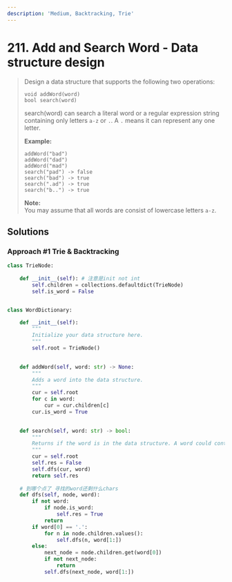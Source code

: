 ```yaml
---
description: 'Medium, Backtracking, Trie'
---
```


# 211. Add and Search Word - Data structure design

> Design a data structure that supports the following two operations:
>
> ```text
> void addWord(word)
> bool search(word)
> ```
>
> search\(word\) can search a literal word or a regular expression string containing only letters `a-z` or `.`. A `.` means it can represent any one letter.
>
> **Example:**
>
> ```text
> addWord("bad")
> addWord("dad")
> addWord("mad")
> search("pad") -> false
> search("bad") -> true
> search(".ad") -> true
> search("b..") -> true
> ```
>
> **Note:**  
> You may assume that all words are consist of lowercase letters `a-z`.

## Solutions

### Approach \#1 Trie & Backtracking

```python
class TrieNode:
    
    def __init__(self): # 注意是init not int
        self.children = collections.defaultdict(TrieNode)
        self.is_word = False


class WordDictionary:

    def __init__(self):
        """
        Initialize your data structure here.
        """
        self.root = TrieNode()
        

    def addWord(self, word: str) -> None:
        """
        Adds a word into the data structure.
        """
        cur = self.root
        for c in word:
            cur = cur.children[c]
        cur.is_word = True
        

    def search(self, word: str) -> bool:
        """
        Returns if the word is in the data structure. A word could contain the dot character '.' to represent any one letter.
        """
        cur = self.root
        self.res = False
        self.dfs(cur, word)
        return self.res
    
    # 到哪个点了 寻找的word还剩什么chars
    def dfs(self, node, word):
        if not word:
            if node.is_word:
                self.res = True
            return
        if word[0] == '.':
            for n in node.children.values():
                self.dfs(n, word[1:])
        else:
            next_node = node.children.get(word[0])
            if not next_node:
                return
            self.dfs(next_node, word[1:])
```



